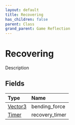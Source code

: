 ```yaml
---
layout: default
title: Recovering
has_children: false
parent: Class
grand_parent: Game Reflection
---
```

# Recovering
Description 

## Fields

| Type | Name |
|:----------|:--------------|
| [Vector3](/riftbreaker-wiki/docs/game-reflection/classes/vector3/) | bending_force |
| [Timer](/riftbreaker-wiki/docs/game-reflection/classes/timer/) | recovery_timer |

